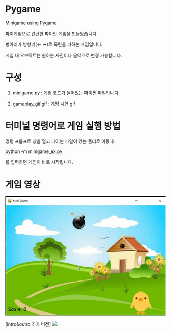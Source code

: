 # Pygame
Minigame using Pygame

파이게임으로 간단한 파이썬 게임을 만들었습니다.

병아리가 방향키(← →)로 폭탄을 피하는 게임입니다.

게임 내 오브젝트는 원하는 사진이나 음악으로 변경 가능합니다.


# 구성

1. minigame.py
 : 게임 코드가 들어있는 파이썬 파일입니다.

2. gameplay_gif.gif
 : 게임 시연 gif

# 터미널 명령어로 게임 실행 방법
명령 프롬프트 창을 열고
파이썬 파일이 있는 폴더로 이동 후

python -m minigame_ex.py

를 입력하면 게임이 바로 시작됩니다.

# 게임 영상

<img src="https://github.com/ElenaLim/Pygame/blob/main/gameplay_gif.gif">

[intro&outro 추가 버전]
<img src="https://github.com/ElenaLim/Pygame/blob/main/ver1.1_demo.gif">
